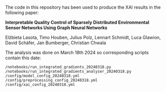The code in this repository has been used to produce the XAI results in the following paper:

**Interpretable Quality Control of Sparsely Distributed Environmental Sensor Networks Using Graph Neural Networks**

Elżbieta Lasota, Timo Houben, Julius Polz, Lennart Schmidt, Luca Glawion, David Schäfer, Jan Bumberger, Christian Chwala

The analysis was done on March 18th 2024 so corresponding scripts contain this date:

`/notebooks/run_integrated_gradients_20240318.py`
`/notebooks/run_integrated_gradients_analyser_20240318.py`
`/config/model_config_20240318.yml`
`/config/preprocessing_config_20240318.yml`
`/config/xai_config_20240318.yml`